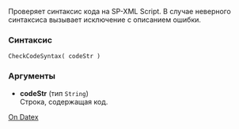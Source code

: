 Проверяет синтаксис кода на SP-XML Script. В случае неверного синтаксиса вызывает исключение с описанием ошибки.

### Синтаксис
`CheckCodeSyntax( codeStr )`

### Аргументы
- **codeStr** (тип `String`)  
    Строка, содержащая код.

[On Datex](http://docs.datex.ru/article.htm?id=7172076235998782767)